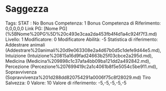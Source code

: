 # Saggezza

Tags: STAT
: No
Bonus Competenza: 1
Bonus Competenza di Riferimento: 0,0,0,0,0
Link PG: [Nome PG] (%5BNome%20PG%5D%20c493e3caa2da453fb4f4d1a4c924f7f3.md)
Livello: 1
Modificatore: 0
Modificatore  Abilità: -5
Statistica di riferimento: Addestrare animali (Addestrare%20animali%20d9e063308e2a4d67b0d5c1defe9d44e5.md), Intuizione (Intuizione%20815a16d9fad24663b25f03cbce2a295d.md), Medicina (Medicina%209898c1c37afa4bb09ba121dd2a492842.md), Percezione (Percezione%207699419c2a1c4061b8f5e5054c5be911.md), Sopravvivenza (Sopravvivenza%201d288dd820754291a0006f75c8f28029.md)
Tiro Salvezza: 0
Valore: 10
Valore di riferimento: -5,-5,-5,-5,-5